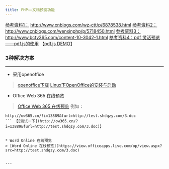 ```yaml
---
title: PHP——文档预览功能
---
```


[参考资料1：](http://www.cnblogs.com/wz-ctt/p/6878538.html) http://www.cnblogs.com/wz-ctt/p/6878538.html
[参考资料2：](http://www.cnblogs.com/wenxinphp/p/5718450.html) http://www.cnblogs.com/wenxinphp/p/5718450.html
[参考资料3：](http://www.bcty365.com/content-10-3042-1.html) http://www.bcty365.com/content-10-3042-1.html
[参考资料4：pdf 灵活预览——pdf.js的使用](http://www.cnblogs.com/xianglee/p/5780581.html) 【[pdf.js DEMO](https://yq.aliyun.com/articles/40197)】

### 3种解决方案
---

* 采用openoffice 
> [openoffice下载](http://www.openoffice.org/download/index.html)
> [Linux下OpenOffice的安装与启动](http://blog.csdn.net/wsxsxz_/article/details/71159354)

* Office Web 365 在线预览
> [Office Web 365 在线预览](https://www.officeweb365.com/)
例如：
```
http://ow365.cn/?i=13889&furl=http://test.shdqzy.com/3.doc
``` 【[测试一下](http://ow365.cn/?i=13889&furl=http://test.shdqzy.com/3.doc)】


* Word Online 在线预览
> [Word Online 在线预览](https://view.officeapps.live.com/op/view.aspx?src=http://test.shdqzy.com/3.doc)


---
